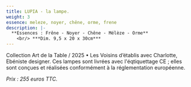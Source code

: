 ```yaml
---
title: LUPIA - la lampe.
weight: 3
essence: meleze, noyer, chêne, orme, frene
description: |-
  **Essences : Frêne - Noyer - Chêne - Mélèze - Orme**
    <br/> ***Dim. 9,5 x 20 x 30cm***
---
```


Collection Art de la Table / 2025 • Les Voisins d’établis avec Charlotte, Ebéniste designer.
Ces lampes sont livrées avec l'éqtiquettage CE ; elles sont conçues et réalisées conformément à la réglementation européenne.

*Prix : 255 euros TTC.*


